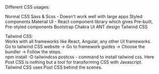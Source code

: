 Different CSS usages:

Normal CSS
Sass & Scss - Doesn't work well with large apps
Styled components
Material UI - React component library which gives Pre-built, Pre-styled components
Bootstrap
Chakra UI
ANT design
Tailwind CSS


Tailwind CSS:  
Works with all frameworks like React, Angular, any other UI frameworks.  
Go to tailwind CSS website -> Go to framework guides -> Choose the bundler -> Follow the steps.  
npm install -D tailwindcss postcss - command to install tailwind css. Here Post CSS is nothing but a tool for transforming CSS with Javascript. Tailwind CSS uses Post CSS behind the scenes.  
